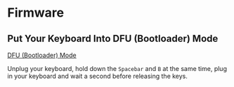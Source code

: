 # Firmware

## Put Your Keyboard Into DFU (Bootloader) Mode

[DFU (Bootloader) Mode](https://docs.qmk.fm/#/newbs_flashing?id=put-your-keyboard-into-dfu-bootloader-mode)

Unplug your keyboard, hold down the `Spacebar` and `B` at the same time, plug in your keyboard and wait a second before releasing the keys.
